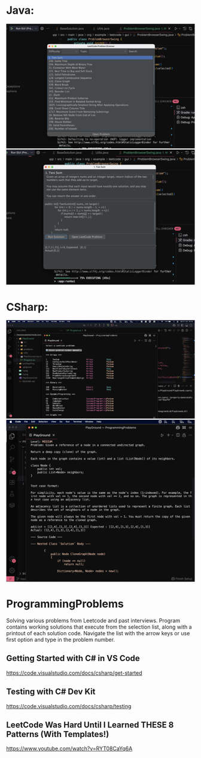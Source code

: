 # Java:

<img src="1_java.png">
<img src="2_java.png">


# CSharp:

<img src="1.png">
<img src="2.png">

# ProgrammingProblems
Solving various problems from Leetcode and past interviews. Program contains working solutions that execute from the selection list, along with a printout of each solution code. Navigate the list with the arrow keys or use first option and type in the problem number.

## Getting Started with C# in VS Code
https://code.visualstudio.com/docs/csharp/get-started

## Testing with C# Dev Kit
https://code.visualstudio.com/docs/csharp/testing

## LeetCode Was Hard Until I Learned THESE 8 Patterns (With Templates!)
https://www.youtube.com/watch?v=RYT08CaYq6A
